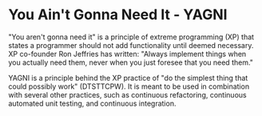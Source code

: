 # You Ain't Gonna Need It - YAGNI

"You aren't gonna need it" is a principle of extreme programming (XP) that states a programmer should not add functionality until deemed necessary. XP co-founder Ron Jeffries has written: "Always implement things when you actually need them, never when you just foresee that you need them."

YAGNI is a principle behind the XP practice of "do the simplest thing that could possibly work" (DTSTTCPW). It is meant to be used in combination with several other practices, such as continuous refactoring, continuous automated unit testing, and continuous integration.